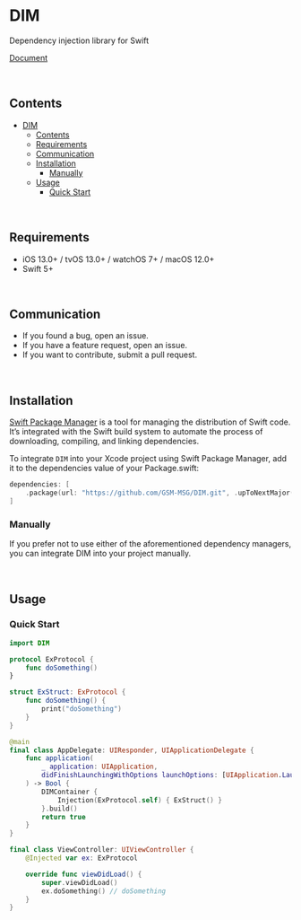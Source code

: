 # DIM

Dependency injection library for Swift

[Document](https://gsm-msg.github.io/DIM/documentation/dim/)

<br>

## Contents
- [DIM](#dim)
  - [Contents](#contents)
  - [Requirements](#requirements)
  - [Communication](#communication)
  - [Installation](#installation)
    - [Manually](#manually)
  - [Usage](#usage)
    - [Quick Start](#quick-start)

<br>

## Requirements
- iOS 13.0+ / tvOS 13.0+ / watchOS 7+ / macOS 12.0+
- Swift 5+
  
<br>

## Communication
- If you found a bug, open an issue.
- If you have a feature request, open an issue.
- If you want to contribute, submit a pull request.

<br>

## Installation
[Swift Package Manager](https://www.swift.org/package-manager/) is a tool for managing the distribution of Swift code. It’s integrated with the Swift build system to automate the process of downloading, compiling, and linking dependencies.

To integrate `DIM` into your Xcode project using Swift Package Manager, add it to the dependencies value of your Package.swift:

```swift
dependencies: [
    .package(url: "https://github.com/GSM-MSG/DIM.git", .upToNextMajor(from: "1.0.1"))
]
```

### Manually
If you prefer not to use either of the aforementioned dependency managers, you can integrate DIM into your project manually.

<br>

## Usage

### Quick Start
```swift
import DIM

protocol ExProtocol {
    func doSomething()
}

struct ExStruct: ExProtocol {
    func doSomething() {
        print("doSomething")
    }
}

@main
final class AppDelegate: UIResponder, UIApplicationDelegate {
    func application(
        _ application: UIApplication, 
        didFinishLaunchingWithOptions launchOptions: [UIApplication.LaunchOptionsKey: Any]?
    ) -> Bool {
        DIMContainer {
            Injection(ExProtocol.self) { ExStruct() }
        }.build()
        return true
    }
}

final class ViewController: UIViewController {
    @Injected var ex: ExProtocol

    override func viewDidLoad() {
        super.viewDidLoad()
        ex.doSomething() // doSomething
    }
}

```
